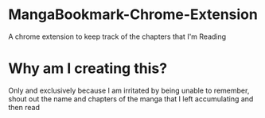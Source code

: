 # MangaBookmark-Chrome-Extension
A chrome extension to keep track of the chapters that I'm Reading

# Why am I creating this?
Only and exclusively because I am irritated by being unable to remember, shout out the name and chapters of the manga that I left accumulating and then read

